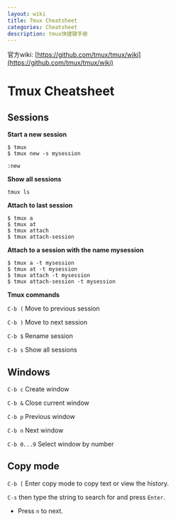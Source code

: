 ```yaml
---
layout: wiki
title: Tmux Cheatsheet
categories: Cheatsheet
description: tmux快捷键手册
---
```


官方wiki:
[https://github.com/tmux/tmux/wiki](https://github.com/tmux/tmux/wiki)

# Tmux Cheatsheet

## Sessions

**Start a new session**

```
$ tmux
$ tmux new -s mysession
```

```
:new
```

**Show all sessions**

```
tmux ls
```

**Attach to last session**

```
$ tmux a
$ tmux at
$ tmux attach
$ tmux attach-session
```

**Attach to a session with the name mysession**

```
$ tmux a -t mysession
$ tmux at -t mysession
$ tmux attach -t mysession
$ tmux attach-session -t mysession
```

**Tmux commands**

`C-b (` Move to previous session

`C-b )` Move to next session

`C-b $` Rename session

`C-b s` Show all sessions


## Windows

`C-b c` Create window

`C-b &` Close current window


`C-b p` Previous window

`C-b n` Next window

`C-b 0...9` Select window by number

## Copy mode

`C-b [` Enter copy mode to copy text or view the history.

`C-s` then type the string to search for and press `Enter`.
  - Press `n` to next.
